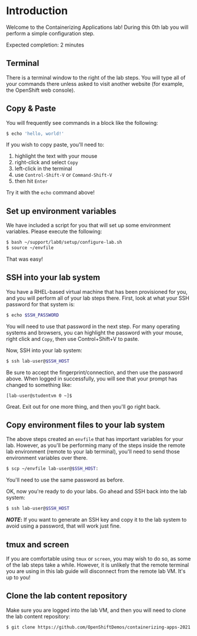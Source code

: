 # Introduction

Welcome to the Containerizing Applications lab! During this 0th lab you will
perform a simple configuration step.

Expected completion: 2 minutes

## Terminal
There is a terminal window to the right of the lab steps. You will type all of
your commands there unless asked to visit another website (for example, the
OpenShift web console).

## Copy & Paste
You will frequently see commands in a block like the following:

```bash
$ echo 'hello, world!'
```

If you wish to copy paste, you'll need to:

1. highlight the text with your mouse
1. right-click and select `Copy`
1. left-click in the terminal
1. use `Control-Shift-V` or `Command-Shift-V`
1. then hit `Enter`

Try it with the `echo` command above!

## Set up environment variables
We have included a script for you that will set up some environment variables.
Please execute the following:

```bash
$ bash ~/support/lab0/setup/configure-lab.sh
$ source ~/envfile
```

That was easy!

## SSH into your lab system
You have a RHEL-based virtual machine that has been provisioned for you, and you
will perform all of your lab steps there. First, look at what your SSH password
for that system is:

```bash
$ echo $SSH_PASSWORD
```

You will need to use that password in the next step. For many operating systems
and browsers, you can highlight the password with your mouse, right click and
`Copy`, then use Control+Shift+V to paste.

Now, SSH into your lab system:

```bash
$ ssh lab-user@$SSH_HOST
```

Be sure to accept the fingerprint/connection, and then use the password above.
When logged in successfully, you will see that your prompt has changed to
something like:

```
[lab-user@studentvm 0 ~]$
```

Great. Exit out for one more thing, and then you'll go right back.

## Copy environment files to your lab system
The above steps created an `envfile` that has important variables for your lab.
However, as you'll be performing many of the steps inside the remote lab
environment (remote to your lab terminal), you'll need to send those environment
variables over there.

```bash
$ scp ~/envfile lab-user@$SSH_HOST:
```

You'll need to use the same password as before.

OK, now you're ready to do your labs. Go ahead and SSH back into the lab system:

```bash
$ ssh lab-user@$SSH_HOST
```

**_NOTE_:** If you want to generate an SSH key and copy it to the lab system to
avoid using a password, that will work just fine.

## tmux and screen
If you are comfortable using `tmux` or `screen`, you may wish to do so, as some
of the lab steps take a while. However, it is unlikely that the remote terminal
you are using in this lab guide will disconnect from the remote lab VM. It's up
to you!

## Clone the lab content repository
Make sure you are logged into the lab VM, and then you will need to clone the
lab content repository:

```bash
$ git clone https://github.com/OpenShiftDemos/containerizing-apps-2021 containerizing-apps
```